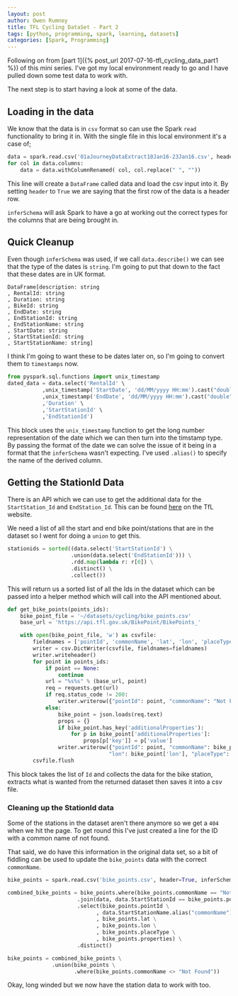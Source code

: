 ```yaml
---
layout: post
author: Owen Rumney
title: TFL Cycling DataSet - Part 2
tags: [python, programming, spark, learning, datasets]
categories: [Spark, Programming]
---
```


Following on from [part 1]({% post_url 2017-07-16-tfl_cycling_data_part1 %}) of this mini series. I've got my local environment ready to go and I have pulled down some test data to work with.

The next step is to start having a look at some of the data.

## Loading in the data

We know that the data is in `csv` format so can use the Spark `read` functionality to bring it in. With the single file in this local environment it's a case of;

```python
data = spark.read.csv('01aJourneyDataExtract10Jan16-23Jan16.csv', header=True, inferSchema=True)
for col in data.columns:
    data = data.withColumnRenamed( col, col.replace(" ", ""))
```

This line will create a `DataFrame` called data and load the csv input into it. By setting `header` to `True` we are saying that the first row of the data is a header row.

`inferSchema` will ask Spark to have a go at working out the correct types for the columns that are being brought in.

## Quick Cleanup

Even though `inferSchema` was used, if we call `data.describe()` we can see that the type of the dates is `string`. I'm going to put that down to the fact that these dates are in UK format.

```
DataFrame[description: string
, RentalId: string
, Duration: string
, BikeId: string
, EndDate: string
, EndStationId: string
, EndStationName: string
, StartDate: string
, StartStationId: string
, StartStationName: string]
```

I think I'm going to want these to be dates later on, so I'm going to convert them to `timestamps` now.

```python
from pyspark.sql.functions import unix_timestamp
dated_data = data.select('RentalId' \
           ,unix_timestamp('StartDate', 'dd/MM/yyyy HH:mm').cast("double").cast("timestamp").alias('StartDate') \
           ,unix_timestamp('EndDate', 'dd/MM/yyyy HH:mm').cast("double").cast("timestamp").alias('EndDate') \
           ,'Duration' \
           ,'StartStationId' \
           ,'EndStationId')
```

This block uses the `unix_timestamp` function to get the long number representation of the date which we can then turn into the timstamp type. By passing the format of the date we can solve the issue of it being in a format that the `inferSchema` wasn't expecting. I've used `.alias()` to specify the name of the derived column.

## Getting the StationId Data

There is an API which we can use to get the additional data for the `StartStation_Id` and `EndStation_Id`. This can be found [here](https://api.tfl.gov.uk/swagger/ui/index.html?url=/swagger/docs/v1#!/BikePoint/BikePoint_Get) on the TfL website.

We need a list of all the start and end bike point/stations that are in the dataset so I went for doing a `union` to get this.

```python
stationids = sorted((data.select('StartStationId') \
                    .union(data.select('EndStationId'))) \
                    .rdd.map(lambda r: r[0]) \
                    .distinct() \
                    .collect())
```

This will return us a sorted list of all the Ids in the dataset which can be passed into a helper method which will call into the API mentioned about.

```python
def get_bike_points(points_ids):
    bike_point_file = '~/datasets/cycling/bike_points.csv'
    base_url = 'https://api.tfl.gov.uk/BikePoint/BikePoints_'

    with open(bike_point_file, 'w') as csvfile:
        fieldnames = ['pointId', 'commonName', 'lat', 'lon', 'placeType', 'properties']
        writer = csv.DictWriter(csvfile, fieldnames=fieldnames)
        writer.writeheader()
        for point in points_ids:
            if point == None:
                continue
            url = "%s%s" % (base_url, point)
            req = requests.get(url)
            if req.status_code != 200:
                writer.writerow({"pointId": point, "commonName": "Not Found"})
            else:
                bike_point = json.loads(req.text)
                props = {}
                if bike_point.has_key('additionalProperties'):
                    for p in bike_point['additionalProperties']:
                        props[p['key']] = p['value']
                writer.writerow({"pointId": point, "commonName": bike_point['commonName'], "lat": bike_point['lat'], \
                                "lon": bike_point['lon'], "placeType": bike_point['placeType'], 'properties': props})
        csvfile.flush
```

This block takes the list of `Id` and collects the data for the bike station, extracts what is wanted from the returned dataset then saves it into a csv file.

### Cleaning up the StationId data

Some of the stations in the dataset aren't there anymore so we get a `404` when we hit the page. To get round this I've just created a line for the ID with a common name of not found.

That said, we do have this information in the original data set, so a bit of fiddling can be used to update the `bike_points` data with the correct `commonName`.

```python
bike_points = spark.read.csv('bike_points.csv', header=True, inferSchema=True)

combined_bike_points = bike_points.where(bike_points.commonName == "Not Found") \
                      .join(data, data.StartStationId == bike_points.pointId)\
                      .select(bike_points.pointId \
                            , data.StartStationName.alias("commonName") \
                            , bike_points.lat \
                            , bike_points.lon \
                            , bike_points.placeType \
                            , bike_points.properties) \
                      .distinct()

bike_points = combined_bike_points \
              .union(bike_points \
                     .where(bike_points.commonName <> "Not Found"))
```

Okay, long winded but we now have the station data to work with too.
